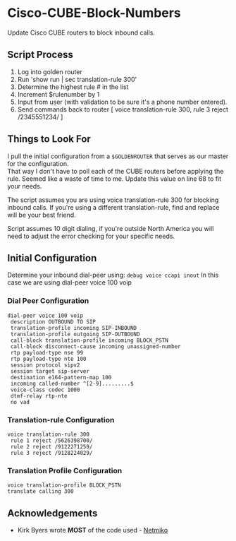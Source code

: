 # Cisco-CUBE-Block-Numbers
Update Cisco CUBE routers to block inbound calls.

## Script Process
1. Log into golden router
2. Run 'show run | sec translation-rule 300'
3. Determine the highest rule # in the list
4. Increment $rulenumber by 1
5. Input from user (with validation to be sure it's a phone number entered).
6. Send commands back to router  [ voice translation-rule 300, rule 3 reject /2345551234/ ]

## Things to Look For
I pull the initial configuration from a ```$GOLDENROUTER``` that serves as our master for the configuration.  
That way I don't have to poll each of the CUBE routers before applying the rule.  Seemed like a waste of time to me.
Update this value on line 68 to fit your needs.

The script assumes you are using voice translation-rule 300 for blocking inbound calls.  If you're using a different translation-rule, find and replace will be your best friend.

Script assumes 10 digit dialing, if you're outside North America you will need to adjust the error checking for your specific needs.

## Initial Configuration
Determine your inbound dial-peer using:   ```debug voice ccapi inout```
In this case we are using dial-peer voice 100 voip

### Dial Peer Configuration
```
dial-peer voice 100 voip
 description OUTBOUND TO SIP
 translation-profile incoming SIP-INBOUND
 translation-profile outgoing SIP-OUTBOUND
 call-block translation-profile incoming BLOCK_PSTN
 call-block disconnect-cause incoming unassigned-number
 rtp payload-type nse 99
 rtp payload-type nte 100
 session protocol sipv2
 session target sip-server
 destination e164-pattern-map 100
 incoming called-number ^[2-9].........$
 voice-class codec 1000  
 dtmf-relay rtp-nte
 no vad   
```

### Translation-rule Configuration
```
voice translation-rule 300
 rule 1 reject /5626398700/
 rule 2 reject /9122271259/
 rule 3 reject /9128224029/
```

### Translation Profile Configuration
```
voice translation-profile BLOCK_PSTN
translate calling 300
```

## Acknowledgements 
* Kirk Byers wrote **MOST** of the code used - [Netmiko](https://github.com/ktbyers/netmiko)
